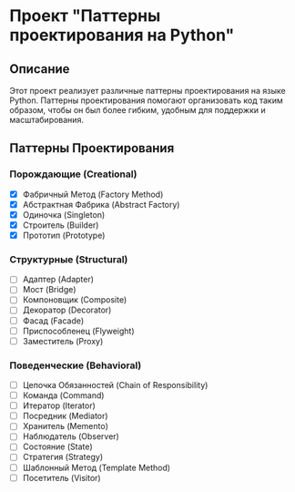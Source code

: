# Проект "Паттерны проектирования на Python"

## Описание
Этот проект реализует различные паттерны проектирования на языке Python. Паттерны проектирования помогают организовать код таким образом, чтобы он был более гибким, удобным для поддержки и масштабирования.

## Паттерны Проектирования

### Порождающие (Creational)
- [x] Фабричный Метод (Factory Method)
- [x] Абстрактная Фабрика (Abstract Factory)
- [x] Одиночка (Singleton)
- [x] Строитель (Builder)
- [x] Прототип (Prototype)

### Структурные (Structural)
- [ ] Адаптер (Adapter)
- [ ] Мост (Bridge)
- [ ] Компоновщик (Composite)
- [ ] Декоратор (Decorator)
- [ ] Фасад (Facade)
- [ ] Приспособленец (Flyweight)
- [ ] Заместитель (Proxy)

### Поведенческие (Behavioral)
- [ ] Цепочка Обязанностей (Chain of Responsibility)
- [ ] Команда (Command)
- [ ] Итератор (Iterator)
- [ ] Посредник (Mediator)
- [ ] Хранитель (Memento)
- [ ] Наблюдатель (Observer)
- [ ] Состояние (State)
- [ ] Стратегия (Strategy)
- [ ] Шаблонный Метод (Template Method)
- [ ] Посетитель (Visitor)
